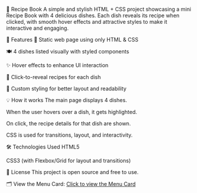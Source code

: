 🍲 Recipe Book
A simple and stylish HTML + CSS project showcasing a mini Recipe Book with 4 delicious dishes. Each dish reveals its recipe when clicked, with smooth hover effects and attractive styles to make it interactive and engaging.

📌 Features
📄 Static web page using only HTML & CSS

🍽️ 4 dishes listed visually with styled components

✨ Hover effects to enhance UI interaction

📖 Click-to-reveal recipes for each dish

🎨 Custom styling for better layout and readability

💡 How it works
The main page displays 4 dishes.

When the user hovers over a dish, it gets highlighted.

On click, the recipe details for that dish are shown.

CSS is used for transitions, layout, and interactivity.

🛠️ Technologies Used
HTML5

CSS3 (with Flexbox/Grid for layout and transitions)

📃 License
This project is open source and free to use.

🗂️ View the Menu Card:
[Click to view the Menu Card](./project2.html)

